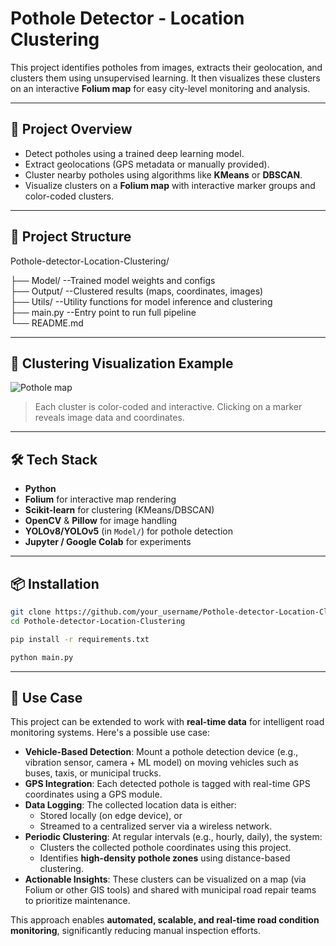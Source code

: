 # Pothole Detector - Location Clustering

This project identifies potholes from images, extracts their geolocation, and clusters them using unsupervised learning. It then visualizes these clusters on an interactive **Folium map** for easy city-level monitoring and analysis.

---

## 🚀 Project Overview

- Detect potholes using a trained deep learning model.
- Extract geolocations (GPS metadata or manually provided).
- Cluster nearby potholes using algorithms like **KMeans** or **DBSCAN**.
- Visualize clusters on a **Folium map** with interactive marker groups and color-coded clusters.

---

## 📁 Project Structure
Pothole-detector-Location-Clustering/

├── Model/     --Trained model weights and configs <br>
├── Output/    --Clustered results (maps, coordinates, images) <br>
├── Utils/     --Utility functions for model inference and clustering <br>
├── main.py    --Entry point to run full pipeline <br>
└── README.md 


---

## 🧠 Clustering Visualization Example

![Pothole map](https://github.com/your_username/Pothole-detector-Location-Clustering/blob/master/Output/pothole_map.png)

> Each cluster is color-coded and interactive. Clicking on a marker reveals image data and coordinates.

---

## 🛠️ Tech Stack

- **Python**
- **Folium** for interactive map rendering
- **Scikit-learn** for clustering (KMeans/DBSCAN)
- **OpenCV** & **Pillow** for image handling
- **YOLOv8/YOLOv5** (in `Model/`) for pothole detection
- **Jupyter / Google Colab** for experiments

---
## 📦 Installation

```bash
git clone https://github.com/your_username/Pothole-detector-Location-Clustering.git
cd Pothole-detector-Location-Clustering

pip install -r requirements.txt
```
```bash
python main.py
```

---

## 📌 Use Case

This project can be extended to work with **real-time data** for intelligent road monitoring systems. Here's a possible use case:

- **Vehicle-Based Detection**: Mount a pothole detection device (e.g., vibration sensor, camera + ML model) on moving vehicles such as buses, taxis, or municipal trucks.
- **GPS Integration**: Each detected pothole is tagged with real-time GPS coordinates using a GPS module.
- **Data Logging**: The collected location data is either:
  - Stored locally (on edge device), or
  - Streamed to a centralized server via a wireless network.
- **Periodic Clustering**: At regular intervals (e.g., hourly, daily), the system:
  - Clusters the collected pothole coordinates using this project.
  - Identifies **high-density pothole zones** using distance-based clustering.
- **Actionable Insights**: These clusters can be visualized on a map (via Folium or other GIS tools) and shared with municipal road repair teams to prioritize maintenance.

This approach enables **automated, scalable, and real-time road condition monitoring**, significantly reducing manual inspection efforts.
